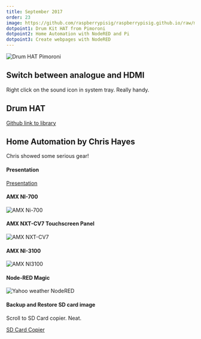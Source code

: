 ```yaml
---
title: September 2017
order: 23
image: https://github.com/raspberrypisig/raspberrypisig.github.io/raw/master/presentations/yahoo%20weather%20Capture.PNG
dotpoint1: Drum Kit HAT from Pimoroni
dotpoint2: Home Automation with NodeRED and Pi
dotpoint3: Create webpages with NodeRED
---
```

![Drum HAT Pimoroni](https://cdn.shopify.com/s/files/1/0174/1800/products/Dum_HAT_2_of_2_1024x1024.JPG?v=1450364274)


## Switch between analogue and HDMI 
Right click on the sound icon in system tray. Really handy.

## Drum HAT 
[Github link to library](https://github.com/pimoroni/drum-hat)

## Home Automation by Chris Hayes

Chris showed some serious gear!

#### Presentation
[Presentation](https://github.com/raspberrypisig/raspberrypisig.github.io/blob/master/presentations/AMX%20Presentation.pdf)

#### AMX NI-700

![AMX Ni-700](https://www.avace.com/cw3/assets/product_expanded/NI-700-Front.jpg)

#### AMX NXT-CV7 Touchscreen Panel

![AMX NXT-CV7](http://trade.amx.com/imgs/products/NXT-CV7/NXT-CV7.jpg)

#### AMX NI-3100
![AMX NI3100](http://trade.amx.com/imgs/aCloserLook/NI-3100_CloserLook.jpg)

#### Node-RED Magic
![Yahoo weather NodeRED](https://raw.githubusercontent.com/raspberrypisig/raspberrypisig.github.io/master/presentations/yahoo%20weather%20Capture.PNG)

#### Backup and Restore SD card image
Scroll to SD Card copier. Neat.

[SD Card Copier](https://www.raspberrypi.org/blog/another-update-raspbian/)


